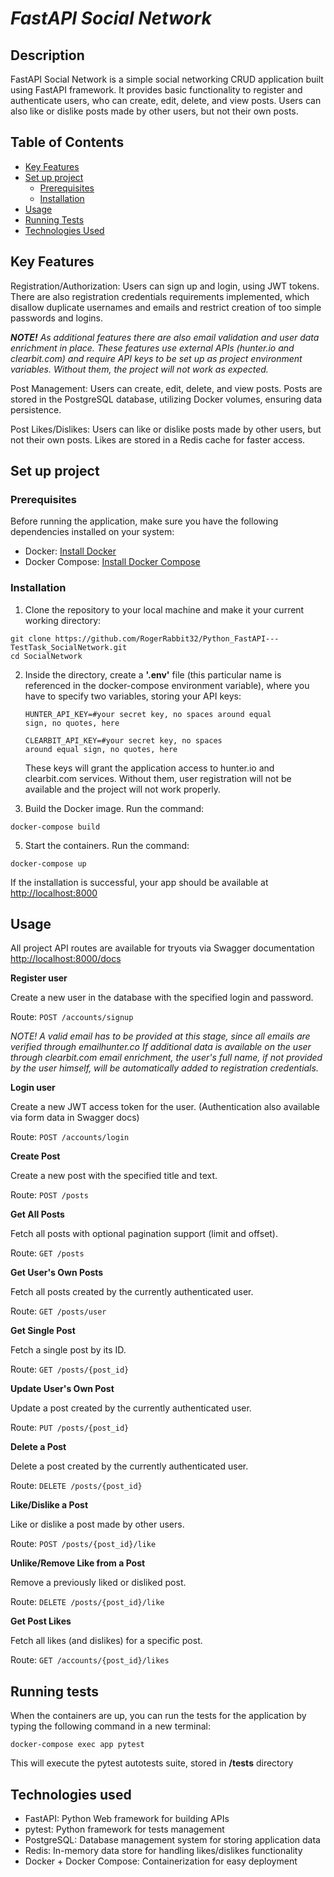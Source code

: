# <i>FastAPI Social Network</i>


## Description

FastAPI Social Network is a simple social networking CRUD application built using FastAPI framework. It provides basic functionality to register and authenticate users, who can create, edit, delete, and view posts. Users can also like or dislike posts made by other users, but not their own posts.

## Table of Contents

- [Key Features](#key-features)
- [Set up project](#set-up-project)
  - [Prerequisites](#prerequisites)
  - [Installation](#installation)
- [Usage](#usage)
- [Running Tests](#running-tests)
- [Technologies Used](#technologies-used)

## Key Features


Registration/Authorization: Users can sign up and login, using JWT tokens. There are also registration credentials requirements implemented, which disallow duplicate usernames and emails and restrict creation of too simple passwords and logins. 

<i><b>NOTE!</b> As additional features there are also email validation and user data enrichment in place. These features use external APIs (hunter.io and clearbit.com) and require API keys to be set up as project environment variables. Without them, the project will not work as expected.</i>

Post Management: Users can create, edit, delete, and view posts. Posts are stored in the PostgreSQL database, utilizing Docker volumes, ensuring data persistence.

Post Likes/Dislikes: Users can like or dislike posts made by other users, but not their own posts. Likes are stored in a Redis cache for faster access.


## Set up project

### Prerequisites
Before running the application, make sure you have the following dependencies installed on your system:

- Docker: [Install Docker](https://docs.docker.com/get-docker/)
- Docker Compose: [Install Docker Compose](https://docs.docker.com/compose/install/)

### Installation

1. Clone the repository to your local machine and make it your current working directory:

```
git clone https://github.com/RogerRabbit32/Python_FastAPI---TestTask_SocialNetwork.git
cd SocialNetwork
```

2. Inside the directory, create a <b>'.env'</b> file (this particular name is referenced in the docker-compose environment variable), where you have to specify two variables, storing your API keys:<p><code>HUNTER_API_KEY=#your secret key, no spaces around equal sign, no quotes, here</p><p>CLEARBIT_API_KEY=#your secret key, no spaces around equal sign, no quotes, here</code></p>These keys will grant the application access to hunter.io and clearbit.com services. Without them, user registration will not be available and the project will not work properly.<br>


4. Build the Docker image. Run the command:

```
docker-compose build
```

5. Start the containers. Run the command:

```
docker-compose up
```


If the installation is successful, your app should be available at [http://localhost:8000](http://localhost:8000)

## Usage

All project API routes are available for tryouts via Swagger documentation [http://localhost:8000/docs](http://localhost:8000/docs)


<b>Register user</b>

Create a new user in the database with the specified login and password.

Route: `POST /accounts/signup`

<i>NOTE! A valid email has to be provided at this stage, since all emails are verified through emailhunter.co If additional data is available on the user through clearbit.com email enrichment, the user's full name, if not provided by the user himself, will be automatically added to registration credentials.</i>


<b>Login user</b>

Create a new JWT access token for the user. (Authentication also available via form data in Swagger docs)

Route: `POST /accounts/login`


<b>Create Post</b>

Create a new post with the specified title and text.

Route: `POST /posts`


<b>Get All Posts</b>

Fetch all posts with optional pagination support (limit and offset).

Route: `GET /posts`


<b>Get User's Own Posts</b>

Fetch all posts created by the currently authenticated user.

Route: `GET /posts/user`


<b>Get Single Post</b>

Fetch a single post by its ID.

Route: `GET /posts/{post_id}`


<b>Update User's Own Post</b>

Update a post created by the currently authenticated user.

Route: `PUT /posts/{post_id}`


<b>Delete a Post</b>

Delete a post created by the currently authenticated user.

Route: `DELETE /posts/{post_id}`


<b>Like/Dislike a Post</b>

Like or dislike a post made by other users.

Route: `POST /posts/{post_id}/like`


<b>Unlike/Remove Like from a Post</b>

Remove a previously liked or disliked post.

Route: `DELETE /posts/{post_id}/like`


<b>Get Post Likes</b>

Fetch all likes (and dislikes) for a specific post.

Route: `GET /accounts/{post_id}/likes`

## Running tests

When the containers are up, you can run the tests for the application by typing the following command in a new terminal:

```
docker-compose exec app pytest
```

This will execute the pytest autotests suite, stored in <b>/tests</b> directory

## Technologies used
<ul>
<li>FastAPI: Python Web framework for building APIs</li>
<li>pytest: Python framework for tests management</li>
<li>PostgreSQL: Database management system for storing application data</li>
<li>Redis: In-memory data store for handling likes/dislikes functionality</li>
<li>Docker + Docker Compose: Containerization for easy deployment</li>
</ul>
